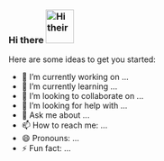### Hi there <img src="https://c.tenor.com/z2xJqhCpneIAAAAS/wave-hand.gif" alt="Hi their" width="50" height="60">


Here are some ideas to get you started:

- 🔭 I’m currently working on ... 
- 🌱 I’m currently learning ... 
- 👯 I’m looking to collaborate on ...
- 🤔 I’m looking for help with ...
- 💬 Ask me about ...
- 📫 How to reach me: ...
- 😄 Pronouns: ...
- ⚡ Fun fact: ...


